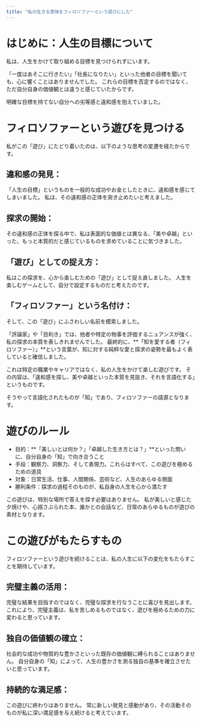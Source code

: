 ```yaml
---
title: "私の生きる意味をフィロソファーという遊びにした"
---
```


# はじめに：人生の目標について

私は、人生をかけて取り組める目標を見つけられずにいます。

「一度はあそこに行きたい」「社長になりたい」といった他者の目標を聞いても、心に響くことはありませんでした。
これらの目標を否定するのではなく、ただ自分自身の価値観とは違うと感じていたからです。

明確な目標を持てない自分への劣等感と違和感を抱えていました。

# フィロソファーという遊びを見つける

私がこの「遊び」にたどり着いたのは、以下のような思考の変遷を経たからです。

## 違和感の発見：
「人生の目標」というものを一般的な成功やお金としたときに、違和感を感じてしまいました。
私は、その違和感の正体を突き止めたいと考えました。

## 探求の開始：
その違和感の正体を探る中で、私は表面的な価値とは異なる、「美や卓越」といった、もっと本質的だと感じているものを求めていることに気づきました。

## 「遊び」としての捉え方：
私はこの探求を、心から楽しむための「遊び」として捉え直しました。
人生を楽しむゲームとして、自分で設定するものだと考えたのです。

## 「フィロソファー」という名付け：
そして、この「遊び」にふさわしい名前を模索しました。

「評論家」や「目利き」では、他者や特定の物事を評価するニュアンスが強く、私の探求の本質を表しきれませんでした。
最終的に、**「知を愛する者（フィロソファー）」**という言葉が、知に対する純粋な愛と探求の姿勢を最もよく表していると確信しました。

これは特定の職業やキャリアではなく、私の人生をかけて楽しむ遊びです。
その内容は、「違和感を探し、美や卓越といった本質を見抜き、それを言語化する」というものです。

そうやって言語化されたものが「知」であり、フィロソファーの語源となります。

# 遊びのルール

- 目的：**「美しいとは何か？」「卓越した生き方とは？」**といった問いに、自分自身の「知」で向き合うこと
- 手段：観察力、洞察力、そして表現力。これらはすべて、この遊びを極めるための道具
- 対象：日常生活、仕事、人間関係、芸術など、人生のあらゆる側面
- 勝利条件：探求の過程そのものが、私自身の人生を心から満たす

この遊びは、特別な場所で答えを探す必要はありません。
私が美しいと感じた夕焼けや、心揺さぶられた本、誰かとの会話など、日常のあらゆるものが遊びの素材となります。

# この遊びがもたらすもの
フィロソファーという遊びを続けることは、私の人生に以下の変化をもたらすことを期待しています。

## 完璧主義の活用：
完璧な結果を目指すのではなく、完璧な探求を行なうことに喜びを見出します。
これにより、完璧主義は、私を苦しめるものではなく、遊びを極めるための力に変わると思っています。

## 独自の価値観の確立：
社会的な成功や物質的な豊かさといった既存の価値観に縛られることはありません。
自分自身の「知」によって、人生の豊かさを測る独自の基準を確立させたいと思っています。

## 持続的な満足感：
この遊びに終わりはありません。
常に新しい発見と感動があり、その活動そのものが私に深い満足感を与え続けると考えています。